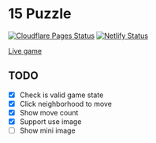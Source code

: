 # 15 Puzzle

[![Cloudflare Pages Status](https://img.shields.io/github/checks-status/dangdungcntt/15-puzzle/master?label=Cloudflare%20Pages&style=flat-square)](https://15-puzzle.nddapp.com)
[![Netlify Status](https://api.netlify.com/api/v1/badges/bd61d7da-7ecf-42d3-bb1a-9f189a2d77ab/deploy-status)](https://nddapp-15-puzzle.netlify.app)

[Live game](https://15-puzzle.nddapp.com/)

## TODO

- [x] Check is valid game state
- [x] Click neighborhood to move
- [x] Show move count
- [x] Support use image
- [ ] Show mini image
